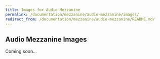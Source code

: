 ```yaml
---
title: Images for Audio Mezzanine
permalink: /documentation/mezzanine/audio-mezzanine/images/
redirect_from: /documentation/mezzanine/audio-mezzanine/README.md/
---
```

## Audio Mezzanine Images

Coming soon...
